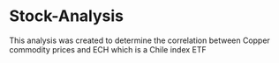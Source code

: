 # Stock-Analysis

This analysis was created to determine the correlation between Copper commodity prices and ECH which is a Chile index ETF
